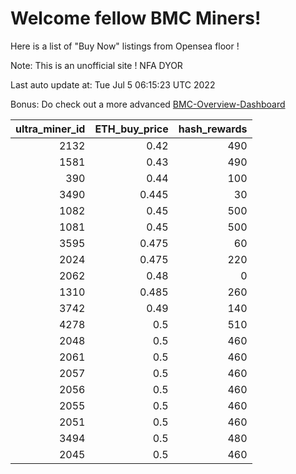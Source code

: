# Welcome fellow BMC Miners!
Here is a list of "Buy Now" listings from Opensea floor !

Note: This is an unofficial site ! NFA DYOR

Last auto update at: Tue Jul  5 06:15:23 UTC 2022

Bonus: Do check out a more advanced [BMC-Overview-Dashboard](https://dune.com/defifunk/BMC-Overview-Dashboard)


|   ultra_miner_id |   ETH_buy_price |   hash_rewards |
|-----------------:|----------------:|---------------:|
|             2132 |           0.42  |            490 |
|             1581 |           0.43  |            490 |
|              390 |           0.44  |            100 |
|             3490 |           0.445 |             30 |
|             1082 |           0.45  |            500 |
|             1081 |           0.45  |            500 |
|             3595 |           0.475 |             60 |
|             2024 |           0.475 |            220 |
|             2062 |           0.48  |              0 |
|             1310 |           0.485 |            260 |
|             3742 |           0.49  |            140 |
|             4278 |           0.5   |            510 |
|             2048 |           0.5   |            460 |
|             2061 |           0.5   |            460 |
|             2057 |           0.5   |            460 |
|             2056 |           0.5   |            460 |
|             2055 |           0.5   |            460 |
|             2051 |           0.5   |            460 |
|             3494 |           0.5   |            480 |
|             2045 |           0.5   |            460 |